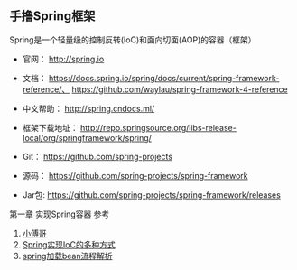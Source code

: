 ## 手撸Spring框架

Spring是一个轻量级的控制反转(IoC)和面向切面(AOP)的容器（框架）

- 官网： http://spring.io

- 文档： https://docs.spring.io/spring/docs/current/spring-framework-reference/、 https://github.com/waylau/spring-framework-4-reference

- 中文帮助： http://spring.cndocs.ml/

- 框架下载地址： http://repo.springsource.org/libs-release-local/org/springframework/spring/

- Git： https://github.com/spring-projects

- 源码： https://github.com/spring-projects/spring-framework

- Jar包: https://github.com/spring-projects/spring-framework/releases

第一章 实现Spring容器
参考 
1. [小傅哥](https://github.com/fuzhengwei/small-spring)
2. [Spring实现IoC的多种方式](https://www.cnblogs.com/best/p/5727935.html)
3. [spring加载bean流程解析](https://www.cnblogs.com/wyq178/p/11415877.html)

